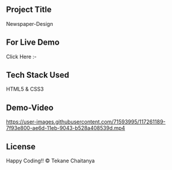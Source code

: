 ## Project Title
Newspaper-Design

## For Live Demo 
Click Here :- 

## Tech Stack Used 
HTML5 & CSS3 

## Demo-Video
https://user-images.githubusercontent.com/71593995/117261189-7f93e800-ae6d-11eb-9043-b528a408539d.mp4

## License
Happy Coding!! 
© Tekane Chaitanya

